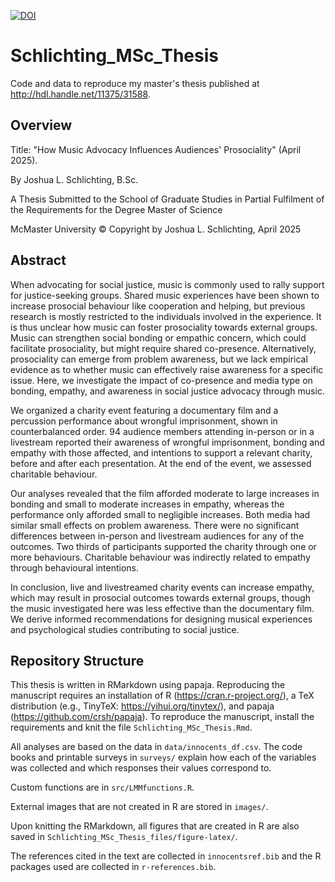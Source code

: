 [![DOI](https://zenodo.org/badge/971732218.svg)](https://doi.org/10.5281/zenodo.15282949)

# Schlichting_MSc_Thesis
Code and data to reproduce my master's thesis published at http://hdl.handle.net/11375/31588.  

## Overview
Title: "How Music Advocacy Influences Audiences' Prosociality" (April 2025).  

By Joshua L. Schlichting, B.Sc.  

A Thesis Submitted to the School of Graduate Studies in Partial Fulfilment of the Requirements for the Degree Master of Science  

McMaster University © Copyright by Joshua L. Schlichting, April 2025  


## Abstract
When advocating for social justice, music is commonly used to rally support for justice-seeking groups. Shared music experiences have been shown to increase prosocial behaviour like cooperation and helping, but previous research is mostly restricted to the individuals involved in the experience. It is thus unclear how music can foster prosociality towards external groups. Music can strengthen social bonding or empathic concern, which could facilitate prosociality, but might require shared co-presence. Alternatively, prosociality can emerge from problem awareness, but we lack empirical evidence as to whether music can effectively raise awareness for a specific issue. Here, we investigate the impact of co-presence and media type on bonding, empathy, and awareness in social justice advocacy through music. 
  
We organized a charity event featuring a documentary film and a percussion performance about wrongful imprisonment, shown in counterbalanced order. 94 audience members attending in-person or in a livestream reported their awareness of wrongful imprisonment, bonding and empathy with those affected, and intentions to support a relevant charity, before and after each presentation. At the end of the event, we assessed charitable behaviour. 
  
Our analyses revealed that the film afforded moderate to large increases in bonding and small to moderate increases in empathy, whereas the performance only afforded small to negligible increases. Both media had similar small effects on problem awareness. There were no significant differences between in-person and livestream audiences for any of the outcomes. Two thirds of participants supported the charity through one or more behaviours. Charitable behaviour was indirectly related to empathy through behavioural intentions. 
  
In conclusion, live and livestreamed charity events can increase empathy, which may result in prosocial outcomes towards external groups, though the music investigated here was less effective than the documentary film. We derive informed recommendations for designing musical experiences and psychological studies contributing to social justice.

## Repository Structure
This thesis is written in RMarkdown using papaja. Reproducing the manuscript requires an installation of R (https://cran.r-project.org/), a TeX distribution (e.g., TinyTeX: https://yihui.org/tinytex/), and papaja (https://github.com/crsh/papaja). To reproduce the manuscript, install the requirements and knit the file `Schlichting_MSc_Thesis.Rmd`.  

All analyses are based on the data in `data/innocents_df.csv`. The code books and printable surveys in `surveys/` explain how each of the variables was collected and which responses their values correspond to.  

Custom functions are in `src/LMMfunctions.R`.  

External images that are not created in R are stored in `images/`.  

Upon knitting the RMarkdown, all figures that are created in R are also saved in `Schlichting_MSc_Thesis_files/figure-latex/`.  

The references cited in the text are collected in `innocentsref.bib` and the R packages used are collected in `r-references.bib`.  
